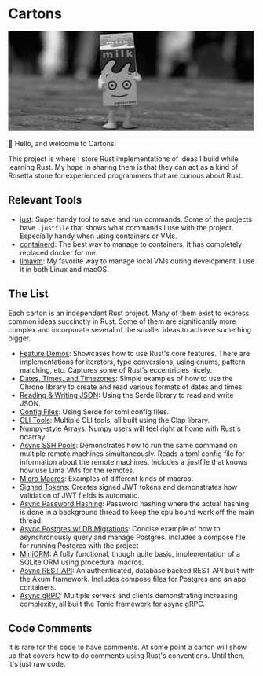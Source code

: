 # Cartons

![Animation of a happy milk carton doing a little jig](carton.gif)

🦀 Hello, and welcome to Cartons!

This project is where I store Rust implementations of ideas I build while learning Rust. My hope in sharing them is that they can act as a kind of Rosetta stone for experienced programmers that are curious about Rust.

## Relevant Tools

- [just](https://just.systems/man/en/): Super handy tool to save and run commands. Some of the projects have `.justfile` that shows what commands I use with the project. Especially handy when using containers or VMs.
- [containerd](https://containerd.io/): The best way to manage to containers. It has completely replaced docker for me.
- [limavm](https://lima-vm.io/): My favorite way to manage local VMs during development. I use it in both Linux and macOS.

## The List

Each carton is an independent Rust project. Many of them exist to express common ideas succinctly in Rust. Some of them are significantly more complex and incorporate several of the smaller ideas to achieve something bigger.

* [Feature Demos](feature-demos/): Showcases how to use Rust's core features. There are implementations for iterators, type conversions, using enums, pattern matching, etc. Captures some of Rust's eccentricies nicely.
* [Dates, Times, and Timezones](rw-dates-times/): Simple examples of how to use the Chrono library to create and read various formats of dates and times.
* [Reading & Writing JSON](rw-json/): Using the Serde library to read and write JSON.
* [Config Files](rw-config-files/): Using Serde for toml config files.
* [CLI Tools](cli-tools/): Multiple CLI tools, all built using the Clap library.
* [Numpy-style Arrays](rusty-numpy/): Numpy users will feel right at home with Rust's ndarray.
* [Async SSH Pools](async-ssh/): Demonstrates how to run the same command on multiple remote machines simultaneously. Reads a toml config file for information about the remote machines. Includes a .justfile that knows how use Lima VMs for the remotes.
* [Micro Macros](micromacros/): Examples of different kinds of macros. 
* [Signed Tokens](signed-tokens/): Creates signed JWT tokens and demonstrates how validation of JWT fields is automatic.
* [Async Password Hashing](async-passwords): Password hashing where the actual hashing is done in a background thread to keep the cpu bound work off the main thread.
* [Async Postgres w/ DB Migrations](async-postgres/): Concise example of how to asynchronously query and manage Postgres. Includes a compose file for running Postgres with the project
* [MiniORM](/miniorm): A fully functional, though quite basic, implementation of a SQLite ORM using procedural macros.
* [Async REST API](webb/): An authenticated, database backed REST API built with the Axum framework. Includes compose files for Postgres and an app containers.
* [Async gRPC](geerpc/): Multiple servers and clients demonstrating increasing complexity, all built the Tonic framework for async gRPC.

## Code Comments

It is rare for the code to have comments. At some point a carton will show up that covers how to do comments using Rust's conventions. Until then, it's just raw code.
